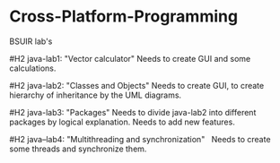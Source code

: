 # Cross-Platform-Programming
BSUIR lab's

#H2 java-lab1: "Vector calculator"
    Needs to create GUI and some calculations.
    
#H2 java-lab2: "Classes and Objects"
    Needs to create GUI, to create hierarchy of inheritance by the UML diagrams.

#H2 java-lab3: "Packages"
    Needs to divide java-lab2 into different packages by logical explanation. Needs to add new features.

#H2 java–lab4: "Multithreading and synchronization"
    Needs to create some threads and synchronize them. 
